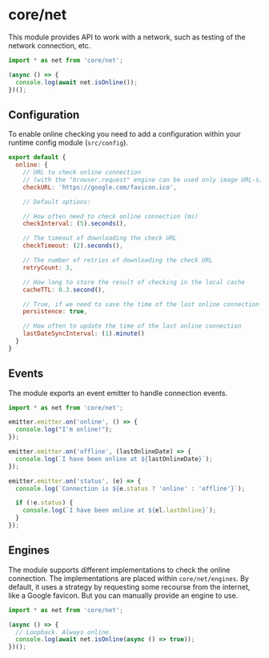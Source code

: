 # core/net

This module provides API to work with a network, such as testing of the network connection, etc.

```js
import * as net from 'core/net';

(async () => {
  console.log(await net.isOnline());
})();
```

## Configuration

To enable online checking you need to add a configuration within your runtime config module (`src/config`).

```js
export default {
  online: {
    // URL to check online connection
    // (with the "browser.request" engine can be used only image URL-s)
    checkURL: 'https://google.com/favicon.ico',

    // Default options:

    // How often need to check online connection (ms)
    checkInterval: (5).seconds(),

    // The timeout of downloading the check URL
    checkTimeout: (2).seconds(),

    // The number of retries of downloading the check URL
    retryCount: 3,

    // How long to store the result of checking in the local cache
    cacheTTL: 0.3.second(),

    // True, if we need to save the time of the last online connection in a local storage
    persistence: true,

    // How often to update the time of the last online connection
    lastDateSyncInterval: (1).minute()
  }
}
```

## Events

The module exports an event emitter to handle connection events.

```js
import * as net from 'core/net';

emitter.emitter.on('online', () => {
  console.log("I'm online!");
});

emitter.emitter.on('offline', (lastOnlineDate) => {
  console.log(`I have been online at ${lastOnlineDate}`);
});

emitter.emitter.on('status', (e) => {
  console.log(`Connection is ${e.status ? 'online' : 'offline'}`);

  if (!e.status) {
    console.log(`I have been online at ${el.lastOnline}`);
  }
});
```

## Engines

The module supports different implementations to check the online connection.
The implementations are placed within `core/net/engines`. By default, it uses a strategy by requesting
some recourse from the internet, like a Google favicon. But you can manually provide an engine to use.

```js
import * as net from 'core/net';

(async () => {
  // Loopback. Always online.
  console.log(await net.isOnline(async () => true));
})();
```
